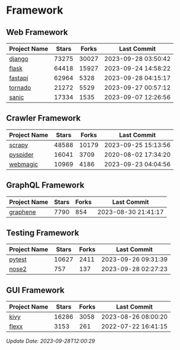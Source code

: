 # Framework

## Web Framework
| Project Name | Stars | Forks | Last Commit |
| ------------ | ----- | ----- | ----------- |
| [django](https://github.com/django/django) | 73275 | 30027 | 2023-09-28 03:50:42 |
| [flask](https://github.com/pallets/flask) | 64418 | 15927 | 2023-09-24 14:58:22 |
| [fastapi](https://github.com/tiangolo/fastapi) | 62964 | 5328 | 2023-09-28 04:15:17 |
| [tornado](https://github.com/tornadoweb/tornado) | 21272 | 5529 | 2023-09-27 00:57:12 |
| [sanic](https://github.com/sanic-org/sanic) | 17334 | 1535 | 2023-09-07 12:26:56 |

## Crawler Framework
| Project Name | Stars | Forks | Last Commit |
| ------------ | ----- | ----- | ----------- |
| [scrapy](https://github.com/scrapy/scrapy) | 48588 | 10179 | 2023-09-25 15:13:56 |
| [pyspider](https://github.com/binux/pyspider) | 16041 | 3709 | 2020-08-02 17:34:20 |
| [webmagic](https://github.com/code4craft/webmagic) | 10969 | 4186 | 2023-09-23 04:04:56 |

## GraphQL Framework
| Project Name | Stars | Forks | Last Commit |
| ------------ | ----- | ----- | ----------- |
| [graphene](https://github.com/graphql-python/graphene) | 7790 | 854 | 2023-08-30 21:41:17 |

## Testing Framework
| Project Name | Stars | Forks | Last Commit |
| ------------ | ----- | ----- | ----------- |
| [pytest](https://github.com/pytest-dev/pytest) | 10627 | 2411 | 2023-09-26 09:31:39 |
| [nose2](https://github.com/nose-devs/nose2) | 757 | 137 | 2023-09-28 02:27:23 |

## GUI Framework
| Project Name | Stars | Forks | Last Commit |
| ------------ | ----- | ----- | ----------- |
| [kivy](https://github.com/kivy/kivy) | 16286 | 3058 | 2023-08-26 08:00:20 |
| [flexx](https://github.com/flexxui/flexx) | 3153 | 261 | 2022-07-22 16:41:15 |

*Update Date: 2023-09-28T12:00:29*